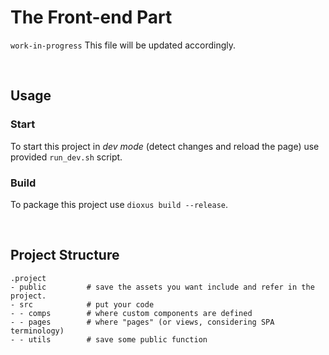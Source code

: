 # The Front-end Part

`work-in-progress` This file will be updated accordingly.

<br/>

## Usage

### Start

To start this project in _dev mode_ (detect changes and reload the page) use provided `run_dev.sh` script.


### Build

To package this project use `dioxus build --release`.

<br/>

## Project Structure

```
.project
- public         # save the assets you want include and refer in the project.
- src            # put your code
- - comps        # where custom components are defined
- - pages        # where "pages" (or views, considering SPA terminology)
- - utils        # save some public function
```
